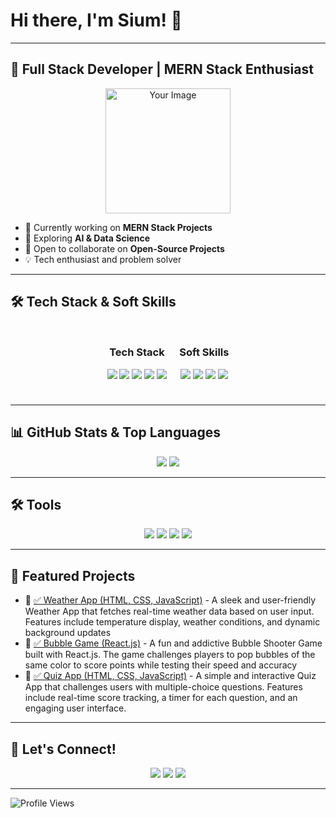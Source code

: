 # Hi there, I'm Sium! 👋 



---

## 🚀 Full Stack Developer | MERN Stack Enthusiast  

<p align="center">
  <img src="https://camo.githubusercontent.com/b0d5210222fd2abc8a886d1ff86ae33baf29e824eb2efcc4fe755551e0a87cae/68747470733a2f2f6d65646961322e67697068792e636f6d2f6d656469612f7167515567674143335066763638377150432f67697068792e6769663f6369643d373930623736313137336264396130363864366634636362336437333237366561323463376234633963623534373630267269643d67697068792e6769662663743d67" alt="Your Image" width="200"/>
</p>

- 🔭 Currently working on **MERN Stack Projects**  
- 🌱 Exploring **AI & Data Science**  
- 🤝 Open to collaborate on **Open-Source Projects**  
- 💡 Tech enthusiast and problem solver  

---

## 🛠️ Tech Stack & Soft Skills

<div align="center" style="display: flex; justify-content: center;">
  <div style="margin: 10px;">
    <h3>Tech Stack</h3>
    <p>
      <img src="https://img.shields.io/badge/JavaScript-F7DF1E?style=for-the-badge&logo=javascript&logoColor=black" />
      <img src="https://img.shields.io/badge/React-20232A?style=for-the-badge&logo=react&logoColor=61DAFB" />
      <img src="https://img.shields.io/badge/Node.js-43853D?style=for-the-badge&logo=node.js&logoColor=white" />
      <img src="https://img.shields.io/badge/MongoDB-4EA94B?style=for-the-badge&logo=mongodb&logoColor=white" />
      <img src="https://img.shields.io/badge/Express.js-000000?style=for-the-badge&logo=express&logoColor=white" />
    </p>
  </div>
  <div style="margin: 10px;">
    <h3>Soft Skills</h3>
    <p>
      <img src="https://img.shields.io/badge/C-A8B9CC?style=for-the-badge&logo=c&logoColor=white" />
      <img src="https://img.shields.io/badge/C++-00599C?style=for-the-badge&logo=c%2B%2B&logoColor=white" />
      <img src="https://img.shields.io/badge/Python-3776AB?style=for-the-badge&logo=python&logoColor=white" />
      <img src="https://img.shields.io/badge/Java-007396?style=for-the-badge&logo=java&logoColor=white" />
    </p>
  </div>
</div>


---

## 📊 GitHub Stats & Top Languages  
<p align="center">
  <img src="https://github-readme-stats.vercel.app/api?username=sium01&show_icons=true&theme=radical"/>
  <img src="https://github-readme-stats.vercel.app/api/top-langs/?username=sium01&layout=compact&theme=radical"/>
</p>

---

## 🛠️ Tools  
<p align="center">
  <img src="https://img.shields.io/badge/VSCode-007ACC?style=for-the-badge&logo=visual-studio-code&logoColor=white"/>
  <img src="https://img.shields.io/badge/WebStorm-000000?style=for-the-badge&logo=webstorm&logoColor=white"/>
  <img src="https://img.shields.io/badge/Linux-FCC624?style=for-the-badge&logo=linux&logoColor=black"/>
  <img src="https://img.shields.io/badge/GitHub-181717?style=for-the-badge&logo=github&logoColor=white"/>
</p>

---

## 🚀 Featured Projects  
<p align="center">
  <ul>
    <li>🔗 <a href="https://github.com/sium01/Weather-App">✅ Weather App (HTML, CSS, JavaScript)</a> - A sleek and user-friendly Weather App that fetches real-time weather data based on user input. Features include temperature display, weather conditions, and dynamic background updates</li>
    <li>🔗 <a href="https://github.com/sium01/Bubble-Game">✅ Bubble Game (React.js)</a> - A fun and addictive Bubble Shooter Game built with React.js. The game challenges players to pop bubbles of the same color to score points while testing their speed and accuracy</li>
    <li>🔗 <a href="https://github.com/sium01/Quiz-Appl">✅ Quiz App (HTML, CSS, JavaScript)</a> - A simple and interactive Quiz App that challenges users with multiple-choice questions. Features include real-time score tracking, a timer for each question, and an engaging user interface.</li>
  </ul>
</p>

---

## 📢 Let's Connect!  
<p align="center">
  <a href="https://x.com/sium99122"><img src="https://img.shields.io/badge/TWITTER-1DA1F2?style=for-the-badge&logo=twitter&logoColor=white"/></a>
  <a href="https://www.instagram.com/nazmul_hasan_siam01/"><img src="https://img.shields.io/badge/INSTAGRAM-E4405F?style=for-the-badge&logo=instagram&logoColor=white"/></a>
  <a href="https://www.linkedin.com/in/siam69/"><img src="https://img.shields.io/badge/LINKEDIN-0077B5?style=for-the-badge&logo=linkedin&logoColor=white"/></a>
 
</p>

---

![Profile Views](https://komarev.com/ghpvc/?username=sium01&label=Profile%20Views&color=blue&style=plastic)

